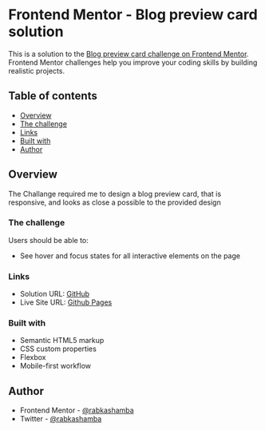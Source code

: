 # Frontend Mentor - Blog preview card solution

This is a solution to the [Blog preview card challenge on Frontend Mentor](https://www.frontendmentor.io/challenges/blog-preview-card-ckPaj01IcS). Frontend Mentor challenges help you improve your coding skills by building realistic projects. 

## Table of contents

- [Overview](#overview)
- [The challenge](#the-challenge)
- [Links](#links)
- [Built with](#built-with)
- [Author](#author)

## Overview

  The Challange required me to design a blog preview card, that is responsive, and looks as close a possible to the provided design

### The challenge

Users should be able to:

- See hover and focus states for all interactive elements on the page

### Links

- Solution URL: [GitHub](https://github.com/rabkashamba/blog-preview-card)
- Live Site URL: [Github Pages](https://rabkashamba.github.io/blog-preview-card/)

### Built with

- Semantic HTML5 markup
- CSS custom properties
- Flexbox
- Mobile-first workflow

## Author

- Frontend Mentor - [@rabkashamba](https://www.frontendmentor.io/profile/rabkashamba)
- Twitter - [@rabkashamba](https://www.twitter.com/rabkashamba)
